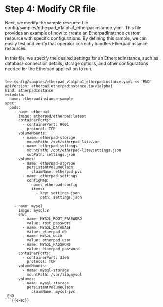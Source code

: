 # Step 4: Modify CR file
Next, we modify the sample resource file config/samples/etherpad_v1alpha1_etherpadinstance.yaml. This file provides an example of how to create an EtherpadInstance custom resource with specific configurations. By defining this sample, we can easily test and verify that operator correctly handles EtherpadInstance resources.

In this file, we specify the desired settings for an EtherpadInstance, such as database connection details, storage options, and other configurations needed for the Etherpad application to run.

```

tee config/samples/etherpad_v1alpha1_etherpadinstance.yaml << 'END'
apiVersion: etherpad.etherpadinstance.io/v1alpha1
kind: EtherpadInstance
metadata:
  name: etherpadinstance-sample
spec:
  pods:
    - name: etherpad
      image: etherpad/etherpad:latest
      containerPorts:
        - containerPort: 9001
          protocol: TCP
      volumeMounts:
        - name: etherpad-storage
          mountPath: /opt/etherpad-lite/var
        - name: etherpad-settings
          mountPath: /opt/etherpad-lite/settings.json
          subPath: settings.json
      volumes:
        - name: etherpad-storage
          persistentVolumeClaim:
            claimName: etherpad-pvc
        - name: etherpad-settings
          configMap:
            name: etherpad-config
            items:
              - key: settings.json
                path: settings.json

    - name: mysql
      image: mysql:8
      env:
        - name: MYSQL_ROOT_PASSWORD
          value: root_password
        - name: MYSQL_DATABASE
          value: etherpad_db
        - name: MYSQL_USER
          value: etherpad_user
        - name: MYSQL_PASSWORD
          value: etherpad_password
      containerPorts:
        - containerPort: 3306
          protocol: TCP
      volumeMounts:
        - name: mysql-storage
          mountPath: /var/lib/mysql
      volumes:
        - name: mysql-storage
          persistentVolumeClaim:
            claimName: mysql-pvc
 END
```{{exec}}
